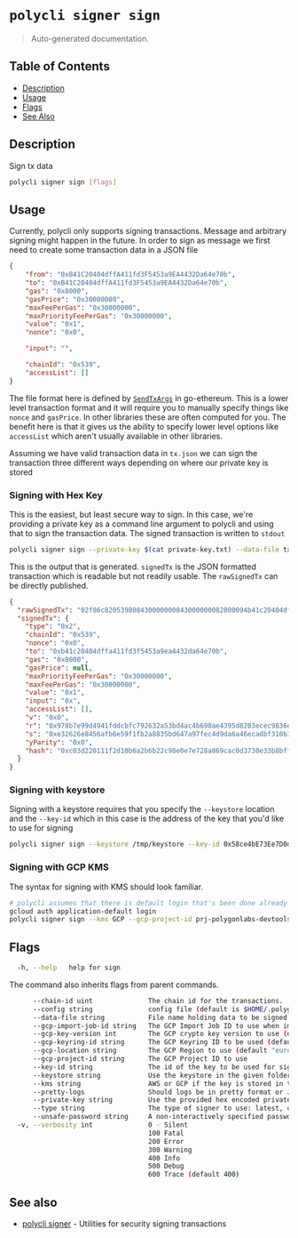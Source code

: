 # `polycli signer sign`

> Auto-generated documentation.

## Table of Contents

- [Description](#description)
- [Usage](#usage)
- [Flags](#flags)
- [See Also](#see-also)

## Description

Sign tx data

```bash
polycli signer sign [flags]
```

## Usage

Currently, polycli only supports signing transactions. Message and arbitrary signing might happen in the future. In order to sign as message we first need to create some transaction data in a JSON file

```json
{
    "from": "0xB41C20404dffA411fd3F5453a9EA4432Da64e70b",
    "to": "0xB41C20404dffA411fd3F5453a9EA4432Da64e70b",
    "gas": "0x8000",
    "gasPrice": "0x30000000",
    "maxFeePerGas": "0x30000000",
    "maxPriorityFeePerGas": "0x30000000",
    "value": "0x1",
    "nonce": "0x0",

    "input": "",

    "chainId": "0x539",
    "accessList": []
}
```

The file format here is defined by [`SendTxArgs`](https://pkg.go.dev/github.com/ethereum/go-ethereum@v1.13.7/signer/core/apitypes#SendTxArgs) in go-ethereum. This is a lower level transaction format and it will require you to manually specify things like `nonce` and `gasPrice`. In other libraries these are often computed for you.
The benefit here is that it gives us the ability to specify lower level options like `accessList` which aren't usually available in other libraries.

Assuming we have valid transaction data in `tx.json` we can sign the transaction three different ways depending on where our private key is stored

### Signing with Hex Key

This is the easiest, but least secure way to sign. In this case, we're providing a private key as a command line argument to polycli and using that to sign the transaction data. The signed transaction is written to `stdout`
```bash
polycli signer sign --private-key $(cat private-key.txt) --data-file tx.json  --chain-id 1337 | jq '.'
```

This is the output that is generated. `signedTx` is the JSON formatted transaction which is readable but not readily usable. The `rawSignedTx` can be directly published.

```json
{
  "rawSignedTx": "02f86c820539808430000000843000000082800094b41c20404dffa411fd3f5453a9ea4432da64e70b0180c080a0978b7e99d4941fddcbfc792632a53bd4ac4b690ae4395d8203ecec9836e53dd8a00e32626e8456afb6e59f1fb2a8835bd647a97fec4d9da6a46ecadbf310b345d6",
  "signedTx": {
    "type": "0x2",
    "chainId": "0x539",
    "nonce": "0x0",
    "to": "0xb41c20404dffa411fd3f5453a9ea4432da64e70b",
    "gas": "0x8000",
    "gasPrice": null,
    "maxPriorityFeePerGas": "0x30000000",
    "maxFeePerGas": "0x30000000",
    "value": "0x1",
    "input": "0x",
    "accessList": [],
    "v": "0x0",
    "r": "0x978b7e99d4941fddcbfc792632a53bd4ac4b690ae4395d8203ecec9836e53dd8",
    "s": "0xe32626e8456afb6e59f1fb2a8835bd647a97fec4d9da6a46ecadbf310b345d6",
    "yParity": "0x0",
    "hash": "0xc03d220111f2d10b6a2b6b22c98e0e7e728a869cac0d3730e33b8bff683d677d"
  }
}
```

### Signing with keystore

Signing with a keystore requires that you specify the `--keystore` location and the `--key-id` which in this case is the address of the key that you'd like to use for signing

```bash
polycli signer sign --keystore /tmp/keystore --key-id 0x58ce4bE73Ee7D0dee75395Ef662e98F91AD2E740 --data-file tx.json --chain-id 1337
```

### Signing with GCP KMS

The syntax for signing with KMS should look familiar.

```bash
# polycli assumes that there is default login that's been done already
gcloud auth application-default login
polycli signer sign --kms GCP --gcp-project-id prj-polygonlabs-devtools-dev --key-id jhilliard-trash --data-file tx.json --chain-id 1337
```

## Flags

```bash
  -h, --help   help for sign
```

The command also inherits flags from parent commands.

```bash
      --chain-id uint              The chain id for the transactions.
      --config string              config file (default is $HOME/.polygon-cli.yaml)
      --data-file string           File name holding data to be signed
      --gcp-import-job-id string   The GCP Import Job ID to use when importing a key
      --gcp-key-version int        The GCP crypto key version to use (default 1)
      --gcp-keyring-id string      The GCP Keyring ID to be used (default "polycli-keyring")
      --gcp-location string        The GCP Region to use (default "europe-west2")
      --gcp-project-id string      The GCP Project ID to use
      --key-id string              The id of the key to be used for signing
      --keystore string            Use the keystore in the given folder or file
      --kms string                 AWS or GCP if the key is stored in the cloud
      --pretty-logs                Should logs be in pretty format or JSON (default true)
      --private-key string         Use the provided hex encoded private key
      --type string                The type of signer to use: latest, cancun, london, eip2930, eip155 (default "london")
      --unsafe-password string     A non-interactively specified password for unlocking the keystore
  -v, --verbosity int              0 - Silent
                                   100 Fatal
                                   200 Error
                                   300 Warning
                                   400 Info
                                   500 Debug
                                   600 Trace (default 400)
```

## See also

- [polycli signer](polycli_signer.md) - Utilities for security signing transactions
